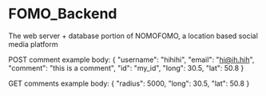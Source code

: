 # FOMO_Backend
The web server + database portion of NOMOFOMO, a location based social media platform

POST comment example body:
{
    "username": "hihihi",
    "email": "hi@ih.hih",
    "comment": "this is a comment",
    "id": "my_id",
    "long": 30.5,
    "lat": 50.8
}

GET comments example body:
{
    "radius": 5000,
    "long": 30.5,
    "lat": 50.8
}